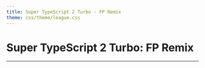 ```yaml
---
title: Super TypeScript 2 Turbo - FP Remix
theme: css/theme/league.css
---
```


# Super TypeScript 2 Turbo: FP Remix

---

